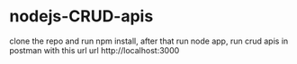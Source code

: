 # nodejs-CRUD-apis

clone the repo and run npm install,
after that run node app,
run crud apis in postman with this url url http://localhost:3000
